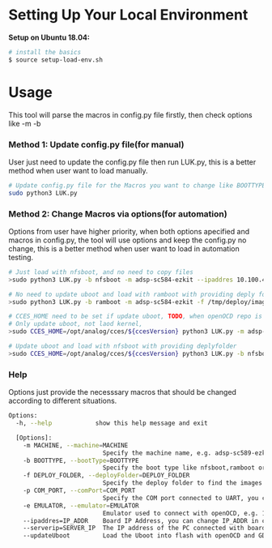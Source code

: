 # Setting Up Your Local Environment

**Setup on Ubuntu 18.04:**
```bash
# install the basics
$ source setup-load-env.sh
```
# Usage #

This tool will parse the macros in config.py file firstly, then check options like -m -b 

### Method 1: Update config.py file(for manual) ###

User just need to update the config.py file then run LUK.py, this is a better method when user want to load manually.
```bash
# Update config.py file for the Macros you want to change like BOOTTYPE, EMULATOR,COM_PORT, then run
sudo python3 LUK.py
```

### Method 2: Change Macros via options(for automation) ###

Options from user have higher priority, when both options apecified and macros in config.py, the tool will use options 
and keep the config.py no change, this is a better method when user want to load in automation testing.
```bash
# Just load with nfsboot, and no need to copy files
>sudo python3 LUK.py -b nfsboot -m adsp-sc584-ezkit --ipaddres 10.100.4.50 --serverip 10.100.4.174

# No need to update uboot and load with ramboot with providing deply folder
>sudo python3 LUK.py -b ramboot -m adsp-sc584-ezkit -f /tmp/deploy/images/adsp-sc584-ezkit

# CCES_HOME need to be set if update uboot, TODO, when openOCD repo is ready this should be change to OPENOCD_HOME
# Only update uboot, not laod kernel, 
>sudo CCES_HOME=/opt/analog/cces/${ccesVersion} python3 LUK.py -m adsp-sc584-ezkit --updateUboot -e 2000 --ipaddres 10.100.4.50 --serverip 10.100.4.174

# Update uboot and load with nfsboot with providing deplyfolder
>sudo CCES_HOME=/opt/analog/cces/${ccesVersion} python3 LUK.py -b nfsboot -m adsp-sc584-ezkit -f /tmp/deploy/images/adsp-sc584-ezkit/ --updateUboot -e 2000 --ipaddres 10.100.4.50 --serverip 10.100.4.174
```

### Help ###

Options just provide the necesssary macros that should be changed according to different situations.

``` bash    
Options:
  -h, --help            show this help message and exit

  [Options]:
    -m MACHINE, --machine=MACHINE
                          Specify the machine name, e.g. adsp-sc589-ezkit, you can change MACHINE in config file
    -b BOOTTYPE, --bootType=BOOTTYPE
                          Specify the boot type like nfsboot,ramboot or sdcardboot, you can change BOOTTYPE in config file
    -f DEPLOY_FOLDER, --deployFolder=DEPLOY_FOLDER
                          Specify the deploy folder to find the images that to be loaded, you can change DEPLOY_FOLDER in config file
    -p COM_PORT, --comPort=COM_PORT
                          Specify the COM port connected to UART, you can change COM_PORT in config file
    -e EMULATOR, --emulator=EMULATOR
                          Emulator used to connect with openOCD, e.g. 1000, 2000, you can change EMULATOR in config file
    --ipaddres=IP_ADDR    Board IP Address, you can change IP_ADDR in config file
    --serverip=SERVER_IP  The IP address of the PC connected with board, you can change SERVER_IP in config file
    --updateUboot         Load the Uboot into flash with openOCD and GDB, you can change UBOOT_UPDATE in config file

```    
